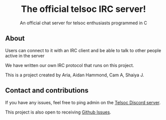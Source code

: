 <h1 align="center">The official telsoc IRC server!</h1>

<p align="center">An official chat server for telsoc enthusiasts programmed in C</p>

## About
Users can connect to it with an IRC client and be able to talk to other people active in the server

We have written our own IRC protocol that runs on this project. 

This is a project created by
Aria, 
Aidan Hammond,
Cam A,
Shaiya J.

## Contact and contributions
If you have any issues, feel free to ping admin on the [Telsoc Discord server](#). 

This project is also open to receiving [Github Issues](https://github.com/telsoc/TRC/issues).
